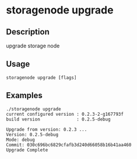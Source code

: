 # storagenode upgrade

## Description

upgrade storage node

## Usage
```
storagenode upgrade [flags]
```
## Examples
```
./storagenode upgrade
current configured version : 0.2.3-2-g167793f
build version              : 0.2.5-debug

Upgrade from version: 0.2.3 ...
Version: 0.2.5-debug
Mode: debug
Commit: 030c696bc6829cfafb3d240d66058b16b41aa460
Upgrade Complete
```
